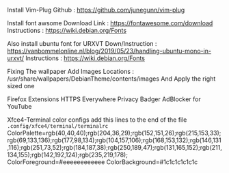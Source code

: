 Install Vim-Plug
	Github : https://github.com/junegunn/vim-plug

Install font awsome
	Download Link : https://fontawesome.com/download
	Instructions : https://wiki.debian.org/Fonts

Also install ubuntu font for URXVT
	Down/Instruction : https://vanbommelonline.nl/blog/2019/05/23/handling-ubuntu-mono-in-urxvt/
	Instructions : https://wiki.debian.org/Fonts

Fixing The wallpaper
	Add Images Locations : /usr/share/wallpapers/DebianTheme/contents/images
	And Apply the right sized one

Firefox Extensions
	HTTPS Everywhere
	Privacy Badger
	AdBlocker for YouTube

Xfce4-Terminal color configs
	add this lines to the end of the file `.config/xfce4/terminal/terminalrc`
	ColorPalette=rgb(40,40,40);rgb(204,36,29);rgb(152,151,26);rgb(215,153,33);rgb(69,133,136);rgb(177,98,134);rgb(104,157,106);rgb(168,153,132);rgb(146,131,116);rgb(251,73,52);rgb(184,187,38);rgb(250,189,47);rgb(131,165,152);rgb(211,134,155);rgb(142,192,124);rgb(235,219,178);
	ColorForeground=#eeeeeeeeeeee
	ColorBackground=#1c1c1c1c1c1c
